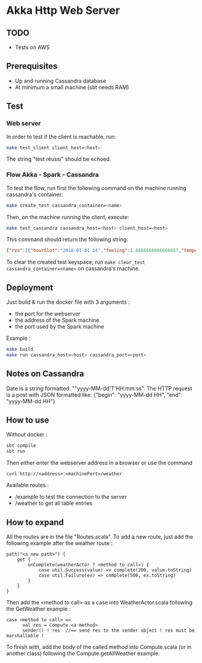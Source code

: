 # Akka Http Web Server

## TODO

* Tests on AWS

## Prerequisites

* Up and running Cassandra database
* At minimum a small machine (sbt needs RAM)

## Test

### Web server
In order to test if the client is reachable, run:
```sh
make test_client client_host=<host>
```

The string "test réussi" should be echoed.

### Flow Akka - Spark - Cassandra
To test the flow, run first the following command on the machine running cassandra's container:
```sh
make create_test cassandra_container=<name>
```

Then, on the machine running the client, execute:
```sh
make test_cassandra cassandra_host=<host> client_host=<host>
```
This command should return the following string:
```json
{"res":[{"hourSlot":"2018-01-01 14","feeling":1.6666666666666667,"temperature":7.0},{"hourSlot":"2018-01-01 03","feeling":2.0,"temperature":7.0}],"r2":0.0}
```

To clear the created test keyspace, run `make clear_test cassandra_container=<name>` on cassandra's machine.

## Deployment

Just build & run the docker file with 3 arguments :
* the port for the webserver
* the address of the Spark machine
* the port used by the Spark machine

Example :
```sh
make build
make run cassandra_host=<host> cassandra_port=<port>
```

## Notes on Cassandra
Date is a string formatted: ""yyyy-MM-dd'T'HH:mm:ss".
The HTTP request is a post with JSON formatted like: {"begin": "yyyy-MM-dd HH", "end": "yyyy-MM-dd HH"}

## How to use
Without docker :
```sh
sbt compile
sbt run
```
Then either enter the webserver address in a browser or use the command 
```
curl http://<address>:<machinePort>/weather
```
Available routes :
* /example to test the connection to the server
* /weather to get all table entries

## How to expand
All the routes are in the file "Routes.scala". To add a new route, just add the following example after the weather route :
```
path("<a new path>") {
    get {
        onComplete(weatherActor ? <method to call>) {
        	case util.Success(value) => complete(200, value.toString)
        	case util.Failure(ex) => complete(500, ex.toString)
    	}
    }
}
```
Then add the \<method to call\> as a case into WeatherActor.scala following the GetWeather example :
```
case <method to call> =>
      val res = Compute.<a method>
      sender() ! res  //== send res to the sender object ! res must be marshallable !
```
To finish with, add the body of the called method into Compute.scala (or in another class) following the Compute.getAllWeather example.
